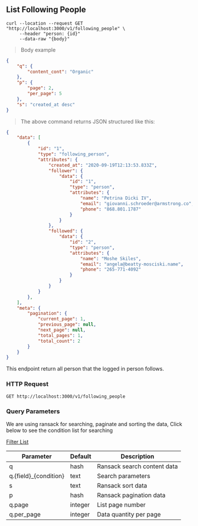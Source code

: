 ## List Following People

```shell
curl --location --request GET "http://localhost:3000/v1/following_people" \
     --header "person: {id}"
     --data-raw "{body}"
```

> Body example

```json
{
    "q": {
        "content_cont": "Organic"
    },
    "p": {
        "page": 2,
        "per_page": 5
    },
    "s": "created_at desc"
}
```

> The above command returns JSON structured like this:

```json
{
    "data": [
        {
            "id": "1",
            "type": "following_person",
            "attributes": {
                "created_at": "2020-09-19T12:13:53.833Z",
                "follower": {
                    "data": {
                        "id": "1",
                        "type": "person",
                        "attributes": {
                            "name": "Petrina Dicki IV",
                            "email": "giovanni.schroeder@armstrong.co",
                            "phone": "868.801.1787"
                        }
                    }
                },
                "followed": {
                    "data": {
                        "id": "2",
                        "type": "person",
                        "attributes": {
                            "name": "Moshe Skiles",
                            "email": "angela@beatty-mosciski.name",
                            "phone": "265-771-4092"
                        }
                    }
                }
            }
        },
    ],
    "meta": {
        "pagination": {
            "current_page": 1,
            "previous_page": null,
            "next_page": null,
            "total_pages": 1,
            "total_count": 2
        }
    }
}
```

This endpoint return all person that the logged in person follows.

### HTTP Request

`GET http://localhost:3000/v1/following_people`

### Query Parameters

We are using ransack for searching, paginate and sorting the data,
Click below to see the condition list for searching

[Filter List](https://github.com/activerecord-hackery/ransack#search-matchers)

Parameter | Default | Description
--------- | ------- | -----------
q | hash | Ransack search content data
q.{field}_{condition} | text | Search parameters
s | text | Ransack sort data
p | hash | Ransack pagination data
q.page | integer | List page number
q.per_page | integer | Data quantity per page
